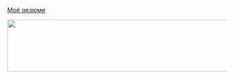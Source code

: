 [Моё резюме](https://github.com/ekukovenko/litvinov_CV/blob/main/cv_final_litvinov.pdf)

<a href="https://www.gitanimals.org/en_US?utm_medium=image&utm_source=ekukovenko&utm_content=farm">
<img
  src="https://render.gitanimals.org/lines/ekukovenko?pet-id=726343679947157962"
    width="600"
    height="120"
/>
</a>
